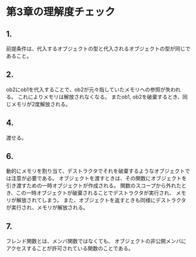 # 第3章の理解度チェック

## 1.

前提条件は、代入するオブジェクトの型と代入されるオブジェクトの型が同じであること。


## 2.

ob2にob1を代入することで、ob2が元々指していたメモリへの参照が失われる。
これによりメモリは解放されなくなる。
またob1, ob2を破棄するとき、同じメモリが2度解放される。


## 4.

渡せる。


## 6.

動的にメモリを割り当て、デストラクタでそれを破棄するようなオブジェクトでは注意が必要である。
オブジェクトを渡すときは、その関数にオブジェクトを引き渡すための一時オブジェクトが作成される。
関数のスコープから外れたとき、この一時オブジェクトが破棄されることでデストラクタが実行され、
メモリが解放されてしまう。
また、オブジェクトを返すときも同様にデストラクタが実行され、メモリが解放される。


## 7.

フレンド関数とは、メンバ関数ではなくても、
オブジェクトの非公開メンバにアクセスすることが許可されている関数のことである。
